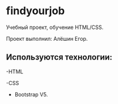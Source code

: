 # findyourjob
Учебный проект, обучение HTML/CSS.

Проект выполнил: Алёшин Егор.

## Используются технологии:

-HTML 

-CSS

- Bootstrap V5.

